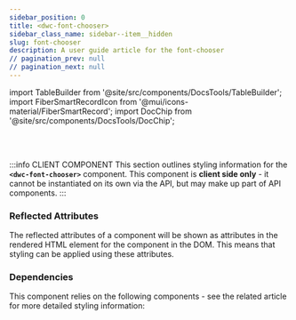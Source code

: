 ```yaml
---
sidebar_position: 0
title: <dwc-font-chooser>
sidebar_class_name: sidebar--item__hidden
slug: font-chooser
description: A user guide article for the font-chooser
// pagination_prev: null
// pagination_next: null
---
```


import TableBuilder from '@site/src/components/DocsTools/TableBuilder';
import FiberSmartRecordIcon from '@mui/icons-material/FiberSmartRecord';
import DocChip from '@site/src/components/DocsTools/DocChip';

<DocChip chip='scoped' />

<br />
<br />

:::info CLIENT COMPONENT
This section outlines styling information for the **`<dwc-font-chooser>`** component. This component is **client side only** - it cannot be instantiated on its own via the API, but may make up part of API components.
:::





### Reflected Attributes

  The reflected attributes of a component will be shown as attributes in the rendered HTML element for the component in the DOM. This means that styling can be applied using these attributes.
  
  <TableBuilder tag='dwc-font-chooser' table="reflects"/>

### Dependencies

  This component relies on the following components - see the related article for more detailed styling information:
  
  <TableBuilder tag='dwc-font-chooser' table="dependencies"/>
